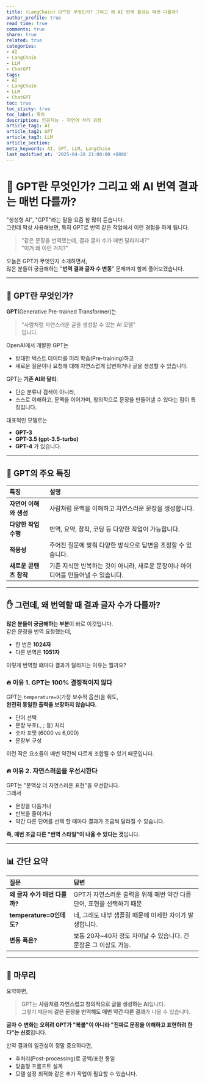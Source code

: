 ```yaml
---
title: (LangChain) GPT란 무엇인가? 그리고 왜 AI 번역 결과는 매번 다를까?
author_profile: true
read_time: true
comments: true
share: true
related: true
categories:
- AI
- LangChain
- LLM
- ChatGPT
tags:
- AI
- LangChain
- LLM
- ChatGPT
toc: true
toc_sticky: true
toc_label: 목차
description: 인공지능 - 자연어 처리 과정
article_tag1: AI
article_tag2: GPT
article_tag3: LLM
article_section: 
meta_keywords: AI, GPT, LLM, LangChain
last_modified_at: '2025-04-28 21:00:00 +0800'
---
```



# 🤖 GPT란 무엇인가? 그리고 왜 AI 번역 결과는 매번 다를까?

"생성형 AI", "GPT"라는 말을 요즘 참 많이 듣습니다.  
그런데 막상 사용해보면, 특히 GPT로 번역 같은 작업에서 이런 경험을 하게 됩니다.

> "같은 문장을 번역했는데, 결과 글자 수가 매번 달라지네?"  
> "이거 왜 이런 거지?"

오늘은 GPT가 무엇인지 소개하면서,  
많은 분들이 궁금해하는 "**번역 결과 글자 수 변동**" 문제까지 함께 풀어보겠습니다.

---

## 🧠 GPT란 무엇인가?

**GPT**(Generative Pre-trained Transformer)는  
> "사람처럼 자연스러운 글을 생성할 수 있는 AI 모델"  
입니다.

OpenAI에서 개발한 GPT는
- 방대한 텍스트 데이터를 미리 학습(Pre-training)하고
- 새로운 질문이나 요청에 대해 자연스럽게 답변하거나 글을 생성할 수 있습니다.

GPT는 **기존 AI와 달리**:
- 단순 분류나 검색이 아니라,
- 스스로 이해하고, 문맥을 이어가며, 창의적으로 문장을 만들어낼 수 있다는 점이 특징입니다.

대표적인 모델로는
- **GPT-3**
- **GPT-3.5 (gpt-3.5-turbo)**
- **GPT-4**
가 있습니다.

---

## 🎯 GPT의 주요 특징

| 특징 | 설명 |
|:---|:---|
| **자연어 이해와 생성** | 사람처럼 문맥을 이해하고 자연스러운 문장을 생성합니다. |
| **다양한 작업 수행** | 번역, 요약, 창작, 코딩 등 다양한 작업이 가능합니다. |
| **적응성** | 주어진 질문에 맞춰 다양한 방식으로 답변을 조정할 수 있습니다. |
| **새로운 콘텐츠 창작** | 기존 지식만 반복하는 것이 아니라, 새로운 문장이나 아이디어를 만들어낼 수 있습니다. |

---

## ✋ 그런데, 왜 번역할 때 결과 글자 수가 다를까?

**많은 분들이 궁금해하는 부분**이 바로 이것입니다.  
같은 문장을 번역 요청했는데,

- 한 번은 **1024자**
- 다른 번역은 **1051자**

이렇게 번역할 떄마다 결과가 달라지는 이유는 뭘까요?

### 🔥 이유 1. GPT는 100% 결정적이지 않다

GPT는 `temperature=0`(가장 보수적 옵션)을 줘도,  
**완전히 동일한 출력을 보장하지 않습니다.**

- 단어 선택
- 문장 부호(., ; 등) 처리
- 숫자 포맷 (6000 vs 6,000)
- 문장부 구성

이런 작은 요소들이 매번 약간씩 다르게 조합될 수 있기 때문입니다.

### 🔥 이유 2. 자연스러움을 우선시한다

GPT는 "문맥상 더 자연스러운 표현"을 우선합니다.  
그래서
- 문장을 다듬거나
- 반복을 줄이거나
- 약간 다른 단어를 선택
할 때마다 결과가 조금씩 달라질 수 있습니다.

**즉, 매번 조금 다른 "번역 스타일"이 나올 수 있다는 것**입니다.

---

## 📊 간단 요약

| 질문 | 답변 |
|:---|:---|
| **왜 글자 수가 매번 다를까?** | GPT가 자연스러운 출력을 위해 매번 약간 다른 단어, 표현을 선택하기 때문 |
| **temperature=0인데도?** | 네, 그래도 내부 샘플링 때문에 미세한 차이가 발생합니다. |
| **변동 폭은?** | 보통 20자~40자 정도 차이날 수 있습니다. 긴 문장은 그 이상도 가능. |

---

## 📝 마무리

요약하면,
> GPT는 **사람처럼 자연스럽고 창의적으로 글을 생성하는 AI**입니다.  
> 그렇기 때문에 **같은 문장을 번역해도 매번 약간 다른 결과**가 나올 수 있습니다.

**글자 수 변화는 오히려 GPT가 "복붙"이 아니라 "진짜로 문장을 이해하고 표현하려 한다"는 신호**입니다.

만약 결과의 일관성이 정말 중요하다면,
- 후처리(Post-processing)로 공백/표현 통일
- 맞춤형 프롬프트 설계
- 모델 설정 최적화
같은 추가 작업이 필요할 수 있습니다.